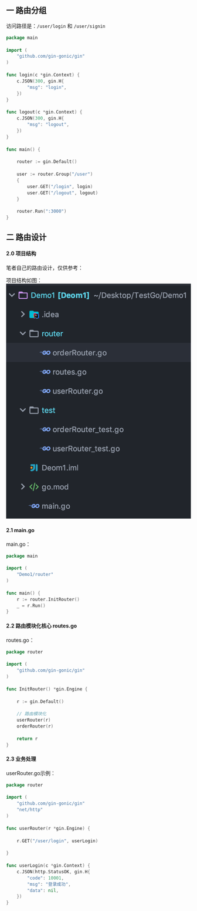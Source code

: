 ## 一 路由分组

访问路径是：`/user/login` 和 `/user/signin`
```go
package main

import (
	"github.com/gin-gonic/gin"
)

func login(c *gin.Context) {
	c.JSON(300, gin.H{
		"msg": "login",
	})
}

func logout(c *gin.Context) {
	c.JSON(300, gin.H{
		"msg": "logout",
	})
}

func main() {

	router := gin.Default()

	user := router.Group("/user")
	{
		user.GET("/login", login)
		user.GET("/logout", logout)
	}

	router.Run(":3000")
}
```

## 二 路由设计

#### 2.0 项目结构

笔者自己的路由设计，仅供参考：  

项目结构如图：  
![](../images/go/gin-02.png)

#### 2.1 main.go

main.go：
```go
package main

import (
	"Demo1/router"
)

func main() {
	r := router.InitRouter()
	_ = r.Run()
}
```

#### 2.2 路由模块化核心 routes.go

routes.go：
```go
package router

import (
	"github.com/gin-gonic/gin"
)

func InitRouter() *gin.Engine {

	r := gin.Default()

	// 路由模块化
	userRouter(r)
	orderRouter(r)

	return r
}

```

#### 2.3 业务处理

userRouter.go示例：
```go
package router

import (
	"github.com/gin-gonic/gin"
	"net/http"
)

func userRouter(r *gin.Engine) {

	r.GET("/user/login", userLogin)

}

func userLogin(c *gin.Context) {
	c.JSON(http.StatusOK, gin.H{
		"code": 10001,
		"msg": "登录成功",
		"data": nil,
	})
}
```